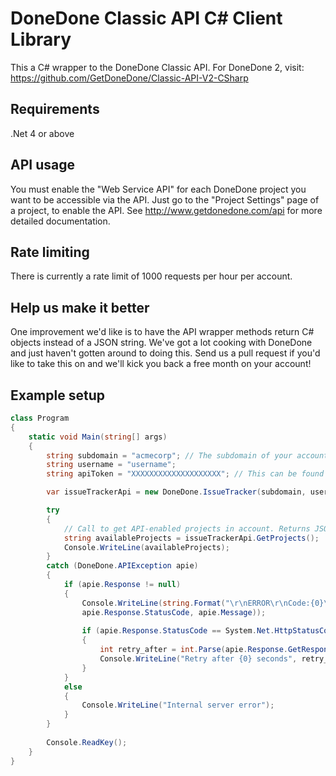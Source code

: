 # DoneDone Classic API C# Client Library

This a C# wrapper to the DoneDone Classic API. For DoneDone 2, visit: https://github.com/GetDoneDone/Classic-API-V2-CSharp

## Requirements
.Net 4 or above

## API usage

You must enable the "Web Service API" for each DoneDone project you want to be accessible via the API.  Just go to the "Project Settings" page of a project, to enable the API. See http://www.getdonedone.com/api for more detailed documentation.

## Rate limiting

There is currently a rate limit of 1000 requests per hour per account.

## Help us make it better

One improvement we'd like is to have the API wrapper methods return C# objects instead of a JSON string.  We've got a lot cooking with DoneDone and just haven't gotten around to doing this.  Send us a pull request if you'd like to take this on and we'll kick you back a free month on your account!

## Example setup
```C#
class Program
{
    static void Main(string[] args)
    {
        string subdomain = "acmecorp"; // The subdomain of your account (e.g. acmecorp.mydonedone.com)
        string username = "username";
        string apiToken = "XXXXXXXXXXXXXXXXXXXX"; // This can be found under your "View Profile" page in DoneDone

        var issueTrackerApi = new DoneDone.IssueTracker(subdomain, username, apiToken);

        try
        {
            // Call to get API-enabled projects in account. Returns JSON string of projects.
            string availableProjects = issueTrackerApi.GetProjects(); 
            Console.WriteLine(availableProjects);
        }
        catch (DoneDone.APIException apie)
        {
            if (apie.Response != null)
            {
                Console.WriteLine(string.Format("\r\nERROR\r\nCode:{0}\r\n{1}\r\n", 
                apie.Response.StatusCode, apie.Message));
                   
                if (apie.Response.StatusCode == System.Net.HttpStatusCode.Conflict)
                {
                    int retry_after = int.Parse(apie.Response.GetResponseHeader("Retry-After"));
                    Console.WriteLine("Retry after {0} seconds", retry_after);
                }
            }
            else
            {
                Console.WriteLine("Internal server error"); 
            }
        }
        
        Console.ReadKey();
    }
}
```

